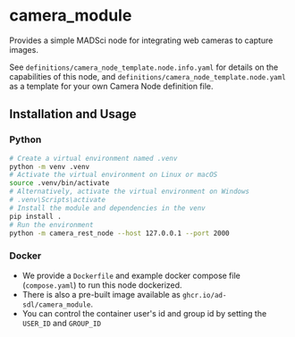 # camera_module

Provides a simple MADSci node for integrating web cameras to capture images.

See `definitions/camera_node_template.node.info.yaml` for details on the capabilities of this node, and `definitions/camera_node_template.node.yaml` as a template for your own Camera Node definition file.

## Installation and Usage

### Python

```bash
# Create a virtual environment named .venv
python -m venv .venv
# Activate the virtual environment on Linux or macOS
source .venv/bin/activate
# Alternatively, activate the virtual environment on Windows
# .venv\Scripts\activate
# Install the module and dependencies in the venv
pip install .
# Run the environment
python -m camera_rest_node --host 127.0.0.1 --port 2000
```

### Docker

- We provide a `Dockerfile` and example docker compose file (`compose.yaml`) to run this node dockerized.
- There is also a pre-built image available as `ghcr.io/ad-sdl/camera_module`.
- You can control the container user's id and group id by setting the `USER_ID` and `GROUP_ID`
